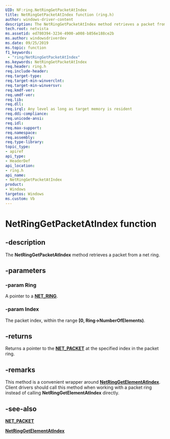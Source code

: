 ```yaml
---
UID: NF:ring.NetRingGetPacketAtIndex
title: NetRingGetPacketAtIndex function (ring.h)
author: windows-driver-content
description: The NetRingGetPacketAtIndex method retrieves a packet from a net ring.
tech.root: netvista
ms.assetid: ed780394-3234-4900-a008-b856e188ce2b
ms.author: windowsdriverdev
ms.date: 09/25/2019
ms.topic: function
f1_keywords:
 - "ring/NetRingGetPacketAtIndex"
ms.keywords: NetRingGetPacketAtIndex
req.header: ring.h
req.include-header:
req.target-type:
req.target-min-winverclnt:
req.target-min-winversvr:
req.kmdf-ver:
req.umdf-ver:
req.lib:
req.dll:
req.irql: Any level as long as target memory is resident
req.ddi-compliance:
req.unicode-ansi:
req.idl:
req.max-support:
req.namespace:
req.assembly:
req.type-library: 
topic_type: 
- apiref
api_type: 
- HeaderDef
api_location: 
- ring.h
api_name: 
- NetRingGetPacketAtIndex
product: 
- Windows
targetos: Windows
ms.custom: Vb
---
```


# NetRingGetPacketAtIndex function

## -description

The **NetRingGetPacketAtIndex** method retrieves a packet from a net ring.

## -parameters

### -param Ring

A pointer to a [**NET_RING**](../ring/ns-ring-_net_ring.md).

### -param Index

The packet index, within the range **[0, Ring->NumberOfElements)**.

## -returns

Returns a pointer to the [**NET_PACKET**](../packet/ns-packet-_net_packet.md) at the specified index in the packet ring.

## -remarks

This method is a convenient wrapper around [**NetRingGetElementAtIndex**](../ring/nf-ring-netringgetelementatindex.md). Client drivers should call this method when working with a packet ring instead of calling **NetRingGetElementAtIndex** directly.

## -see-also

[**NET_PACKET**](../packet/ns-packet-_net_packet.md)

[**NetRingGetElementAtIndex**](../ring/nf-ring-netringgetelementatindex.md)